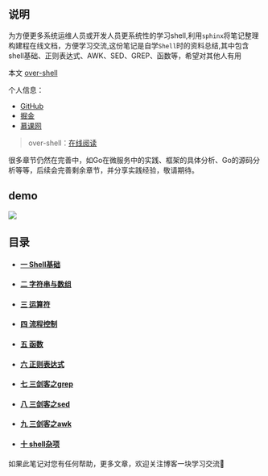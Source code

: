 ## 说明

为方便更多系统运维人员或开发人员更系统性的学习shell,利用`sphinx`将笔记整理构建程在线文档，方便学习交流,这份笔记是自学`Shell`时的资料总结,其中包含shell基础、正则表达式、AWK、SED、GREP、函数等，希望对其他人有用

本文 [over-shell](https://myshell-note.readthedocs.io/en/latest/)

个人信息：
- [GitHub](https://github.com/redhatxl)
- [掘金](https://juejin.im/user/5c36033fe51d456e4138b473/posts)
- [慕课网](https://www.imooc.com/u/1260704)

> over-shell：[在线阅读](https://myshell-note.readthedocs.io/en/latest/)

很多章节仍然在完善中，如Go在微服务中的实践、框架的具体分析、Go的源码分析等等，后续会完善剩余章节，并分享实践经验，敬请期待。  

## demo

![](https://raw.githubusercontent.com/overnote/over-shell/master/source/shell-demo.png)

## 目录


* #### [一 Shell基础](https://myshell-note.readthedocs.io/en/latest/shell-01-%E5%9F%BA%E7%A1%80%E7%9F%A5%E8%AF%86.html)
* #### [二 字符串与数组](https://myshell-note.readthedocs.io/en/latest/shell-02-%E5%AD%97%E7%AC%A6%E4%B8%B2%E4%B8%8E%E6%95%B0%E7%BB%84.html)
* #### [三 运算符](https://myshell-note.readthedocs.io/en/latest/shell-03-%E8%BF%90%E7%AE%97%E7%AC%A6.html)
* #### [四 流程控制](https://myshell-note.readthedocs.io/en/latest/shell-04-%E6%B5%81%E7%A8%8B%E6%8E%A7%E5%88%B6.html)
* #### [五 函数](https://myshell-note.readthedocs.io/en/latest/shell-05-%E5%87%BD%E6%95%B0.html)
* #### [六 正则表达式](https://myshell-note.readthedocs.io/en/latest/shell-06-%E6%AD%A3%E5%88%99%E8%A1%A8%E8%BE%BE%E5%BC%8F.html)
* #### [七 三剑客之grep](https://myshell-note.readthedocs.io/en/latest/shell-07-%E4%B8%89%E5%89%91%E5%AE%A2-grep.html)
* #### [八 三剑客之sed](https://myshell-note.readthedocs.io/en/latest/shell-08-%E4%B8%89%E5%89%91%E5%AE%A2-sed.html)
* #### [九 三剑客之awk](https://myshell-note.readthedocs.io/en/latest/shell-09-%E4%B8%89%E5%89%91%E5%AE%A2-awk.html)
* #### [十 shell杂项](https://myshell-note.readthedocs.io/en/latest/shell-10-%E6%9D%82%E9%A1%B9.html)



如果此笔记对您有任何帮助，更多文章，欢迎关注博客一块学习交流🎉
